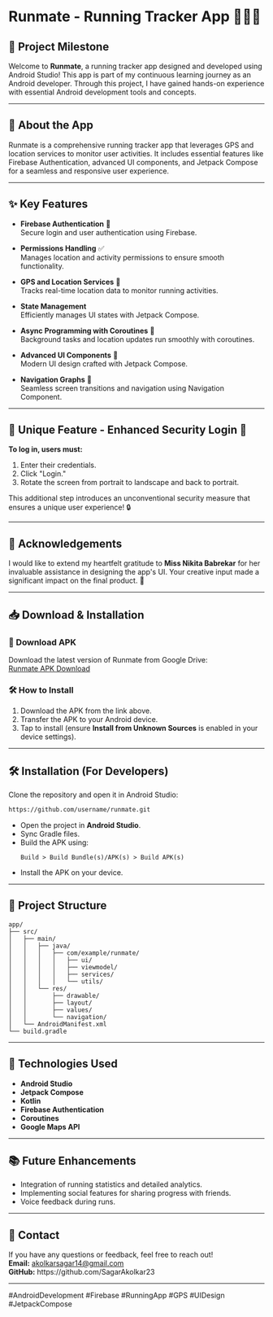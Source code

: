 # Runmate - Running Tracker App 🏃‍♂️📱

## 🚀 Project Milestone

Welcome to **Runmate**, 
a running tracker app designed and developed using Android Studio! This app is part of my continuous learning journey as an Android developer. 
Through this project, I have gained hands-on experience with essential Android development tools and concepts.

---

## 📱 About the App

Runmate is a comprehensive running tracker app that leverages GPS and location services to monitor user activities. 
It includes essential features like Firebase Authentication, advanced UI components, and Jetpack Compose for a seamless and responsive user experience.

---

## ✨ Key Features

- **Firebase Authentication** 🔑\
  Secure login and user authentication using Firebase.

- **Permissions Handling** ✅\
  Manages location and activity permissions to ensure smooth functionality.

- **GPS and Location Services** 📍\
  Tracks real-time location data to monitor running activities.

- **State Management**\
  Efficiently manages UI states with Jetpack Compose.

- **Async Programming with Coroutines** 🛞\
  Background tasks and location updates run smoothly with coroutines.

- **Advanced UI Components** 🎨\
  Modern UI design crafted with Jetpack Compose.

- **Navigation Graphs** 🧭\
  Seamless screen transitions and navigation using Navigation Component.

---

## 🌠 Unique Feature - Enhanced Security Login 🔄

**To log in, users must:**

1. Enter their credentials.
2. Click "Login."
3. Rotate the screen from portrait to landscape and back to portrait.

This additional step introduces an unconventional security measure that ensures a unique user experience! 🔒

---

## 🎨 Acknowledgements

I would like to extend my heartfelt gratitude to **Miss Nikita Babrekar** for her invaluable assistance in designing the app's UI.
Your creative input made a significant impact on the final product. 🙏

---

## 📥 Download & Installation

### 📲 Download APK

Download the latest version of Runmate from Google Drive:\
[Runmate APK Download](https://drive.google.com/file/d/1keVWPvj5fi42NQkwY70dFJS5VEE9mKfY/view?usp=sharing)

### 🛠️ How to Install

1. Download the APK from the link above.
2. Transfer the APK to your Android device.
3. Tap to install (ensure **Install from Unknown Sources** is enabled in your device settings).

---

## 🛠️ Installation (For Developers)

Clone the repository and open it in Android Studio:

```bash
https://github.com/username/runmate.git
```

- Open the project in **Android Studio**.
- Sync Gradle files.
- Build the APK using:
  ```
  Build > Build Bundle(s)/APK(s) > Build APK(s)
  ```
- Install the APK on your device.

---

## 📂 Project Structure

```
app/
├── src/
│   ├── main/
│   │   ├── java/
│   │   │   ├── com/example/runmate/
│   │   │   │   ├── ui/
│   │   │   │   ├── viewmodel/
│   │   │   │   ├── services/
│   │   │   │   └── utils/
│   │   └── res/
│   │       ├── drawable/
│   │       ├── layout/
│   │       ├── values/
│   │       └── navigation/
│   └── AndroidManifest.xml
└── build.gradle
```

---

## 🤖 Technologies Used

- **Android Studio**
- **Jetpack Compose**
- **Kotlin**
- **Firebase Authentication**
- **Coroutines**
- **Google Maps API**

---

## 📚 Future Enhancements

- Integration of running statistics and detailed analytics.
- Implementing social features for sharing progress with friends.
- Voice feedback during runs.

---

## 📧 Contact

If you have any questions or feedback, feel free to reach out!\
**Email:** [akolkarsagar14@gmail.com](mailto\:akolkarsagar14@gmail.com)\
**GitHub:** https\://github.com/SagarAkolkar23

---

\#AndroidDevelopment #Firebase #RunningApp #GPS #UIDesign #JetpackCompose

